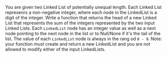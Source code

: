 You are given two Linked List of potentially unequal length. Each Linked List represenrs a non-negative integer, where each node in the LinkedList is a digit of the integer. Write a function that returns the head of a new Linked List that represents the sum of the integers represented by the two input Linked Lists.
Each `LinkedList` node has an integer value as well as a next node pointing to the next node in the list or to Null/None if it's the tail of the list. The value of each `LinkedList` node is always in the rang od `0 - 9`.
Note: your function must create and return a new LinkedList and you are not allowed to modify either of the input LinkedLists.
